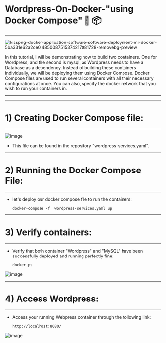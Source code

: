 # Wordpress-On-Docker-"using Docker Compose" 🐳 📦
-------------------

![kisspng-docker-application-software-software-deployment-mi-docker-5ba331e62a2ce0 4850087515374217981728-removebg-preview](https://github.com/WaseemCloud/Dynamic-web-page---Docker/assets/157589909/7ad105da-5471-499e-9e21-e8bd93247787)


In this tutorial, I will be demonstrating how to build two containers. One for Wordpress, and the second is mysql, as Wordpress needs to have a Database as a dependency. Instead of building these containers individually, we will be deploying them using Docker Compose. Docker Compose files are used to run several containers with all their necessary configurations at once. You can also, specify the docker network that you wish to run your containers in.

-------------------

-------------------
# 1) Creating Docker Compose file:
-------------------

![image](https://github.com/WaseemCloud/MongoDB-On-Docker/assets/157589909/1eefab69-1b94-4743-a44e-479ddaa5fb12)

- This file can be found in the repository "wordpress-services.yaml".

-------------------
# 2) Running the Docker Compose File:
-------------------

- let's deploy our docker compose file to run the containers:

      docker-compose -f  wordpress-services.yaml up


-------------------
# 3) Verify containers:
-------------------

- Verify that both container "Wordpress" and "MySQL" have been successfully deployed and running perfectly fine:

      docker ps


![image](https://github.com/WaseemCloud/MongoDB-On-Docker/assets/157589909/095a1607-79b1-4020-bbd3-144c3969cd16)


-------------------
# 4) Access Wordpress:
-------------------

- Access your running Webpress container through the following link:

      http://localhost:8080/


![image](https://github.com/WaseemCloud/Wordpress-using-Docker-Compose/assets/157589909/37dbb37c-279c-415a-be99-925a5070bc2e)
